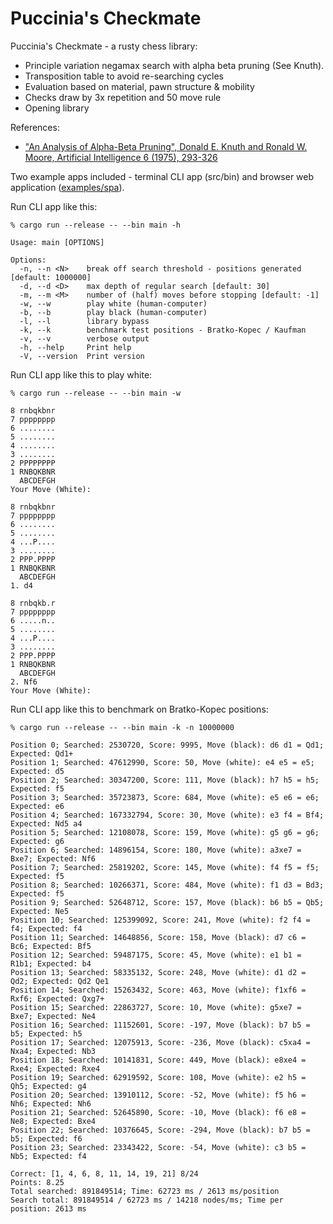 # Puccinia's Checkmate

Puccinia's Checkmate - a rusty chess library:
* Principle variation negamax search with alpha beta pruning (See Knuth).
* Transposition table to avoid re-searching cycles
* Evaluation based on material, pawn structure & mobility
* Checks draw by 3x repetition and 50 move rule
* Opening library

References:
* ["An Analysis of Alpha-Beta Pruning", Donald E. Knuth and Ronald W. Moore, Artificial Intelligence 6 (1975), 293-326](http://www-public.telecom-sudparis.eu/~gibson/Teaching/Teaching-ReadingMaterial/KnuthMoore75.pdf) 

Two example apps included - terminal CLI app (src/bin) and browser web application ([examples/spa](https://github.com/jesper-olsen/puccinia_s_checkmate/tree/main/examples/spa)).

Run CLI app like this: 

```
% cargo run --release -- --bin main -h 

Usage: main [OPTIONS]

Options:
  -n, --n <N>    break off search threshold - positions generated [default: 1000000]
  -d, --d <D>    max depth of regular search [default: 30]
  -m, --m <M>    number of (half) moves before stopping [default: -1]
  -w, --w        play white (human-computer)
  -b, --b        play black (human-computer)
  -l, --l        library bypass
  -k, --k        benchmark test positions - Bratko-Kopec / Kaufman
  -v, --v        verbose output
  -h, --help     Print help
  -V, --version  Print version

```

Run CLI app like this to play white:
```
% cargo run --release -- --bin main -w 

8 rnbqkbnr
7 pppppppp
6 ........
5 ........
4 ........
3 ........
2 PPPPPPPP
1 RNBQKBNR
  ABCDEFGH
Your Move (White):

8 rnbqkbnr
7 pppppppp
6 ........
5 ........
4 ...P....
3 ........
2 PPP.PPPP
1 RNBQKBNR
  ABCDEFGH
1. d4

8 rnbqkb.r
7 pppppppp
6 .....n..
5 ........
4 ...P....
3 ........
2 PPP.PPPP
1 RNBQKBNR
  ABCDEFGH
2. Nf6
Your Move (White):
```

Run CLI app like this to benchmark on Bratko-Kopec positions:
```
% cargo run --release -- --bin main -k -n 10000000

Position 0; Searched: 2530720, Score: 9995, Move (black): d6 d1 = Qd1; Expected: Qd1+
Position 1; Searched: 47612990, Score: 50, Move (white): e4 e5 = e5; Expected: d5
Position 2; Searched: 30347200, Score: 111, Move (black): h7 h5 = h5; Expected: f5
Position 3; Searched: 35723873, Score: 684, Move (white): e5 e6 = e6; Expected: e6
Position 4; Searched: 167332794, Score: 30, Move (white): e3 f4 = Bf4; Expected: Nd5 a4
Position 5; Searched: 12108078, Score: 159, Move (white): g5 g6 = g6; Expected: g6
Position 6; Searched: 14896154, Score: 180, Move (white): a3xe7 = Bxe7; Expected: Nf6
Position 7; Searched: 25819202, Score: 145, Move (white): f4 f5 = f5; Expected: f5
Position 8; Searched: 10266371, Score: 484, Move (white): f1 d3 = Bd3; Expected: f5
Position 9; Searched: 52648712, Score: 157, Move (black): b6 b5 = Qb5; Expected: Ne5
Position 10; Searched: 125399092, Score: 241, Move (white): f2 f4 = f4; Expected: f4
Position 11; Searched: 14648856, Score: 158, Move (black): d7 c6 = Bc6; Expected: Bf5
Position 12; Searched: 59487175, Score: 45, Move (white): e1 b1 = R1b1; Expected: b4
Position 13; Searched: 58335132, Score: 248, Move (white): d1 d2 = Qd2; Expected: Qd2 Qe1
Position 14; Searched: 15263432, Score: 463, Move (white): f1xf6 = Rxf6; Expected: Qxg7+
Position 15; Searched: 22863727, Score: 10, Move (white): g5xe7 = Bxe7; Expected: Ne4
Position 16; Searched: 11152601, Score: -197, Move (black): b7 b5 = b5; Expected: h5
Position 17; Searched: 12075913, Score: -236, Move (black): c5xa4 = Nxa4; Expected: Nb3
Position 18; Searched: 10141831, Score: 449, Move (black): e8xe4 = Rxe4; Expected: Rxe4
Position 19; Searched: 62919592, Score: 108, Move (white): e2 h5 = Qh5; Expected: g4
Position 20; Searched: 13910112, Score: -52, Move (white): f5 h6 = Nh6; Expected: Nh6
Position 21; Searched: 52645890, Score: -10, Move (black): f6 e8 = Ne8; Expected: Bxe4
Position 22; Searched: 10376645, Score: -294, Move (black): b7 b5 = b5; Expected: f6
Position 23; Searched: 23343422, Score: -54, Move (white): c3 b5 = Nb5; Expected: f4

Correct: [1, 4, 6, 8, 11, 14, 19, 21] 8/24
Points: 8.25
Total searched: 891849514; Time: 62723 ms / 2613 ms/position
Search total: 891849514 / 62723 ms / 14218 nodes/ms; Time per position: 2613 ms
```
